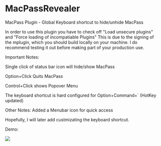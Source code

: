 # MacPassRevealer
MacPass Plugin - Global Keyboard shortcut to hide/unhide MacPass

In order to use this plugin you have to check off "Load unsecure plugins" and "Force loading of incompatiable Plugins"
This is due to the signing of the mplugin, which you should build locally on your machine. 
I do recommend testing it out before making part of your production use. 

Important Notes:

Single click of status bar icon will hide/show MacPass

Option+Click Quits MacPass

Control+Click shows Popover Menu

The keyboard shortcut is hard configured for Option+Command+` (HotKey updated)


Other Notes:
Added a Menubar icon for quick access

Hopefully, I will later add custmizating the keyboard shortcut.

Demo:


![](macpassrevealer-popup.gif)
